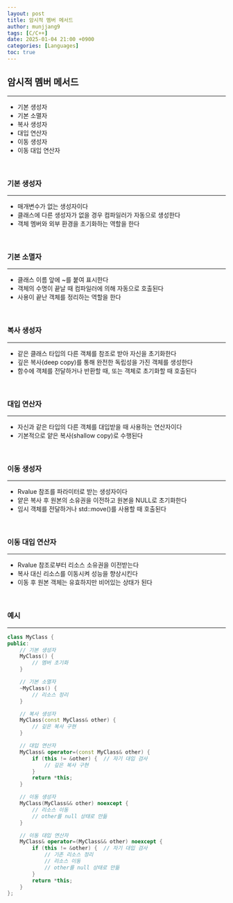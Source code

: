 ```yaml
---
layout: post
title: 암시적 멤버 메서드
author: munjjang9
tags: [C/C++]
date: 2025-01-04 21:00 +0900
categories: [Languages]
toc: true
---
```


## 암시적 멤버 메서드
---
- 기본 생성자
- 기본 소멸자
- 복사 생성자
- 대입 연산자
- 이동 생성자
- 이동 대입 연산자

<br>

### 기본 생성자
---
- 매개변수가 없는 생성자이다
- 클래스에 다른 생성자가 없을 경우 컴파일러가 자동으로 생성한다
- 객체 멤버와 외부 환경을 초기화하는 역할을 한다

<br>

### 기본 소멸자
---
- 클래스 이름 앞에 ~를 붙여 표시한다
- 객체의 수명이 끝날 때 컴파일러에 의해 자동으로 호출된다
- 사용이 끝난 객체를 정리하는 역할을 한다

<br>

### 복사 생성자
---
- 같은 클래스 타입의 다른 객체를 참조로 받아 자신을 초기화한다
- 깊은 복사(deep copy)를 통해 완전한 독립성을 가진 객체를 생성한다
- 함수에 객체를 전달하거나 반환할 때, 또는 객체로 초기화할 때 호출된다

<br>

### 대입 연산자
---
- 자신과 같은 타입의 다른 객체를 대입받을 때 사용하는 연산자이다
- 기본적으로 얕은 복사(shallow copy)로 수행된다

<br>

### 이동 생성자
---
- Rvalue 참조를 파라미터로 받는 생성자이다
- 얕은 복사 후 원본의 소유권을 이전하고 원본을 NULL로 초기화한다
- 임시 객체를 전달하거나 std::move()를 사용할 때 호출된다

<br>

### 이동 대입 연산자
---
- Rvalue 참조로부터 리소스 소유권을 이전받는다
- 복사 대신 리소스를 이동시켜 성능을 향상시킨다
- 이동 후 원본 객체는 유효하지만 비어있는 상태가 된다

<br>

### 예시
---
```cpp
class MyClass {
public:
    // 기본 생성자
    MyClass() {
        // 멤버 초기화
    }

    // 기본 소멸자
    ~MyClass() {
        // 리소스 정리
    }

    // 복사 생성자
    MyClass(const MyClass& other) {
        // 깊은 복사 구현
    }

    // 대입 연산자
    MyClass& operator=(const MyClass& other) {
        if (this != &other) {  // 자기 대입 검사
            // 깊은 복사 구현
        }
        return *this;
    }

    // 이동 생성자
    MyClass(MyClass&& other) noexcept {
        // 리소스 이동
        // other를 null 상태로 만듦
    }

    // 이동 대입 연산자
    MyClass& operator=(MyClass&& other) noexcept {
        if (this != &other) {  // 자기 대입 검사
            // 기존 리소스 정리
            // 리소스 이동
            // other를 null 상태로 만듦
        }
        return *this;
    }
};
```